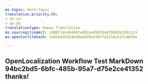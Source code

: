 ```yaml
---
ms.topic: hero-topic
translation.priority.ht:
- zh-cn
- de-de
translationtype: Human Translation
ms.sourcegitcommit: c80071dce8448fed92ae9507babfb063b230c2c5
ms.openlocfilehash: 1e85b4d2414e20ea659a326ffe2314c61fcd859e

---
```

## OpenLocalization Workflow Test MarkDown 94bc2bd5-6bfc-485b-95a7-d75e2ce41352 thanks!



<!--HONumber=Sep16_HO1-->


